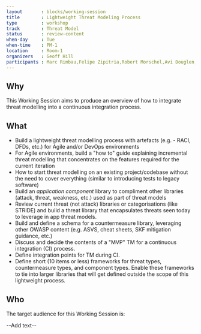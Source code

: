 ```yaml
---
layout       : blocks/working-session
title        : Lightweight Threat Modeling Process
type         : workshop
track        : Threat Model
status       : review-content
when-day     : Tue
when-time    : PM-1
location     : Room-1
organizers   : Geoff Hill
participants : Marc Rimbau,Felipe Zipitria,Robert Morschel,Avi Douglen,Stephen de Vries,Irene Michlin
---
```


## Why

This Working Session aims to produce an overview of how to integrate threat modelling into a continuous integration process.


## What 

- Build a lightweight threat modelling process with artefacts (e.g. - RACI, DFDs, etc.) for Agile and/or DevOps environments
- For Agile environments, build a "how to" guide explaining incremental threat modelling that concentrates on the features required for the current iteration
- How to start threat modelling on an existing project/codebase without the need to cover everything (similar to introducing tests to legacy software)
- Build an *application component* library to compliment other libraries (attack, threat, weakness, etc.) used as part of threat models
- Review current threat (not attack) libraries or categorisations (like STRIDE) and build a threat library that encapsulates threats seen today to leverage in app threat models.
- Build and define a schema for a countermeasure library, leveraging other OWASP content (e.g. ASVS, cheat sheets, SKF mitigation guidance, etc.)
- Discuss and decide the contents of a "MVP" TM for a continuous integration (CI) process.
- Define integration points for TM during CI.
- Define short (10 items or less) frameworks for threat types, countermeasure types, and component types. Enable these frameworks to tie into larger libraries that will get defined outside the scope of this lightweight process.

## Who

The target audience for this Working Session is:

--Add text--

